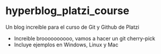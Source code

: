 # hyperblog_platzi_course
Un blog increíble para el curso de Git y Github de Platzi

- Increible broooooooooo, vamos a hacer un git cherry-pick
- Incluye ejemplos en Windows, Linux y Mac